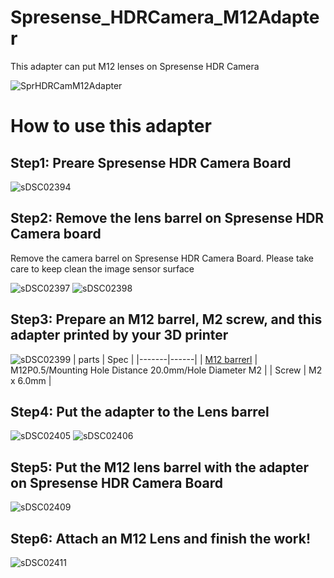 # Spresense_HDRCamera_M12Adapter
This adapter can put M12 lenses on Spresense HDR Camera

![SprHDRCamM12Adapter](https://user-images.githubusercontent.com/18510684/169641066-a533bc68-1e95-4ed9-96dc-09f39829e4e3.png)

# How to use this adapter 
## Step1: Preare Spresense HDR Camera Board
![sDSC02394](https://user-images.githubusercontent.com/18510684/169641267-c45f1e53-98c3-4081-8419-1705210104d6.jpg)

## Step2: Remove the lens barrel on Spresense HDR Camera board
Remove the camera barrel on Spresense HDR Camera Board. Please take care to keep clean the image sensor surface

![sDSC02397](https://user-images.githubusercontent.com/18510684/169641299-b97216d8-3fba-4c87-b597-ed454483f9b6.jpg)
![sDSC02398](https://user-images.githubusercontent.com/18510684/169641305-e27c8376-72cb-4c0a-8a07-44a4d081cc46.jpg)

## Step3: Prepare an M12 barrel, M2 screw, and this adapter printed by your 3D printer
![sDSC02399](https://user-images.githubusercontent.com/18510684/169641458-e7fa5e6d-94e3-416f-a796-83e83867d64a.jpg)
| parts | Spec |
|-------|------|
| [M12 barrerl]([https://www.amazon.co.jp/gp/product/B08M47KG8T/ref=ppx_yo_dt_b_asin_title_o01_s00?ie=UTF8&psc=1](https://www.amazon.co.jp/s?k=CCTV+M12+%E3%83%9B%E3%83%AB%E3%83%80%E3%83%BC&__mk_ja_JP=%E3%82%AB%E3%82%BF%E3%82%AB%E3%83%8A&crid=1M2AJM68M2NBH&sprefix=cctv+m12+%E3%83%9B%E3%83%AB%E3%83%80%E3%83%BC%2Caps%2C187&ref=nb_sb_noss)) | M12P0.5/Mounting Hole Distance 20.0mm/Hole Diameter M2 |
| Screw | M2 x 6.0mm |

## Step4: Put the adapter to the Lens barrel
![sDSC02405](https://user-images.githubusercontent.com/18510684/169641826-0544bf8a-0e8a-422a-ba47-f7bcd31cb49c.jpg)
![sDSC02406](https://user-images.githubusercontent.com/18510684/169641968-0d77b7f0-927f-4b89-8a28-685d62582e90.jpg)


## Step5: Put the M12 lens barrel with the adapter on Spresense HDR Camera Board
![sDSC02409](https://user-images.githubusercontent.com/18510684/169641848-d14b1052-f7aa-4e79-93bb-f2818c801b6d.jpg)

## Step6: Attach an M12 Lens and finish the work!
![sDSC02411](https://user-images.githubusercontent.com/18510684/169641917-938e3b21-91d9-47fe-9535-31064c793940.jpg)


